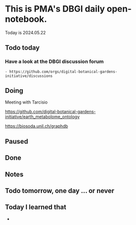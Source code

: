 

# This is PMA's DBGI daily open-notebook.

Today is 2024.05.22

## Todo today

### Have a look at the DBGI discussion forum
    - https://github.com/orgs/digital-botanical-gardens-initiative/discussions
###
###

## Doing

Meeting with Tarcisio

https://github.com/digital-botanical-gardens-initiative/earth_metabolome_ontology

https://biosoda.unil.ch/graphdb




## Paused

## Done

## Notes

## Todo tomorrow, one day ... or never

###
###
###


## Today I learned that

-